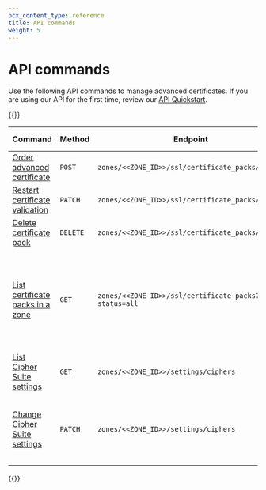 ```yaml
---
pcx_content_type: reference
title: API commands
weight: 5
---
```


# API commands

Use the following API commands to manage advanced certificates. If you are using our API for the first time, review our [API Quickstart](/api/).

{{<table-wrap>}}

| Command | Method | Endpoint | Additional notes |
| ------- | ------ | -------- | ---------------- |
| [Order advanced certificate](https://api.cloudflare.com/#certificate-packs-order-advanced-certificate-manager-certificate-pack) | `POST` | `zones/<<ZONE_ID>>/ssl/certificate_packs/order` |
| [Restart certificate validation](https://api.cloudflare.com/#certificate-packs-restart-validation-for-advanced-certificate-manager-certificate-pack) | `PATCH` | `zones/<<ZONE_ID>>/ssl/certificate_packs/<<ID>>` |
| [Delete certificate pack](https://api.cloudflare.com/#certificate-packs-delete-advanced-certificate-manager-certificate-pack) | `DELETE` | `zones/<<ZONE_ID>>/ssl/certificate_packs/<<ID>>` |
| [List certificate packs in a zone](https://api.cloudflare.com/#certificate-packs-list-certificate-packs) | `GET` | `zones/<<ZONE_ID>>/ssl/certificate_packs?status=all` | This API call returns all certificate packs for a domain (Universal, Custom, and Advanced). |
| [List Cipher Suite settings](https://api.cloudflare.com/#zone-settings-get-ciphers-setting) | `GET` | `zones/<<ZONE_ID>>/settings/ciphers` |
| [Change Cipher Suite settings](https://api.cloudflare.com/#zone-settings-change-ciphers-setting) | `PATCH` | `zones/<<ZONE_ID>>/settings/ciphers` | To restore default settings, send a blank array in the `value` parameter. |

{{</table-wrap>}}